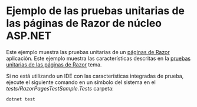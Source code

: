 # <a name="aspnet-core-razor-pages-unit-tests-sample"></a>Ejemplo de las pruebas unitarias de las páginas de Razor de núcleo ASP.NET

Este ejemplo muestra las pruebas unitarias de un [páginas de Razor](https://docs.microsoft.com/aspnet/core/mvc/razor-pages) aplicación. Este ejemplo muestra las características descritas en la [pruebas unitarias de las páginas de Razor](https://docs.microsoft.com/aspnet/core/test/razor-pages-tests) tema.

Si no está utilizando un IDE con las características integradas de prueba, ejecute el siguiente comando en un símbolo del sistema en el *tests/RazorPagesTestSample.Tests* carpeta:

```console
dotnet test
```
